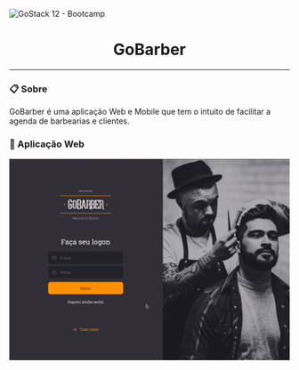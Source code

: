 ![GoStack 12 - Bootcamp](https://camo.githubusercontent.com/0a35fb0a0add717a1556200218530580cca84bfd7a0e8c3f5c28fc72e02cd3fb/68747470733a2f2f73746f726167652e676f6f676c65617069732e636f6d2f676f6c64656e2d77696e642f626f6f7463616d702d676f737461636b2f6865616465722d6465736166696f732d6e65772e706e67)
<h1 align="center"> GoBarber </h1>


-----


### :clipboard: Sobre
GoBarber é uma aplicação Web e Mobile que tem o intuito de facilitar a agenda de barbearias e clientes.

### :checkered_flag: Aplicação Web
<p align="center">
  <img alt="Go Barber" src="https://github.com/henriqueritter/Rocketseat-GoBarber/blob/master/go-barber.gif" />
</p>
